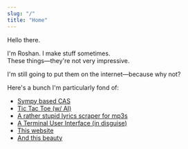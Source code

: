```yaml
---
slug: "/"
title: "Home"
---
```


Hello there.

I'm Roshan. I make stuff sometimes.  
These things&mdash;they're not very impressive.

I'm still going to put them on the internet&mdash;because why not?

Here's a bunch I'm particularly fond of:

- [Sympy based CAS](https://github.com/weakit/calc9000)
- [Tic Tac Toe (w/ AI)](https://github.com/weakit/GCI19-TicTacToe)
- [A rather stupid lyrics scraper for mp3s](https://github.com/weakit/lyrics-scraper)
- [A Terminal User Interface (in disguise)](https://github.com/weakit/bank9000)
- [This website](https://github.com/weakit/stuff)
- [And this beauty](./higher-brain-functions/)
